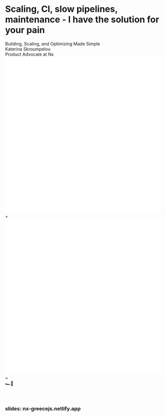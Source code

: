 # Scaling, CI, slow pipelines, maintenance - I have the solution for your pain

<div class="text-xl text-gray-500 mt-4">
Building, Scaling, and Optimizing Made Simple
</div>

<div class="mt-12">
  <div class="text-lg">
 <span class="font-bold">Katerina Skroumpelou</span>
  </div>
  <div class="text-gray-400">
    Product Advocate at Nx
  </div>
</div>
  
<div class="mt-12 flex justify-center items-center gap-12">
  <div class="w-32 h-32 bg-gray-200 dark:bg-gray-800 rounded flex items-center justify-center">
   <img 
      src="../images/nx.png" 
      alt="Nx logo" 
    />
  </div>
   <div class="text-4xl font-bold">+</div>
 <div class="w-32 h-32 bg-gray-200 dark:bg-gray-800 rounded flex items-center justify-center">
    <img 
      src="../images/nx_cloud.png" 
      alt="Nx Cloud logo" 
    />
  </div>
    <div class="text-4xl font-bold">=</div>
  <div class="text-4xl">🏎️🚀</div>
</div>

<br>
<br>

### slides: nx-greecejs.netlify.app
